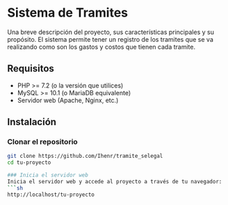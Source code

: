 # Sistema de Tramites

Una breve descripción del proyecto, sus características principales y su propósito.
El sistema permite tener un registro de los tramites que se va realizando  como son los gastos y  costos que tienen cada tramite. 


## Requisitos

- PHP >= 7.2 (o la versión que utilices)
- MySQL >= 10.1 (o MariaDB equivalente)
- Servidor web (Apache, Nginx, etc.)

## Instalación

### Clonar el repositorio

```sh
git clone https://github.com/Ihenr/tramite_selegal
cd tu-proyecto

### Inicia el servidor web
Inicia el servidor web y accede al proyecto a través de tu navegador:
```sh
http://localhost/tu-proyecto

